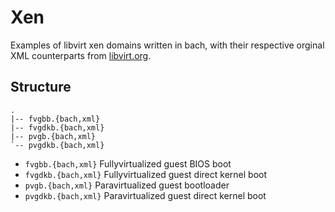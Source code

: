 # Xen

Examples of libvirt xen domains written in bach, with their respective orginal
XML counterparts from [libvirt.org](https://libvirt.org/drvxen.html#xmlconfig).

## Structure

```
.
|-- fvgbb.{bach,xml}
|-- fvgdkb.{bach,xml}
|-- pvgb.{bach,xml}
`-- pvgdkb.{bach,xml}
```

- `fvgbb.{bach,xml}` Fullyvirtualized guest BIOS boot
- `fvgdkb.{bach,xml}` Fullyvirtualized guest direct kernel boot
- `pvgb.{bach,xml}` Paravirtualized guest bootloader
- `pvgdkb.{bach,xml}` Paravirtualized guest direct kernel boot
